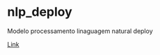 # nlp_deploy
Modelo processamento linaguagem natural deploy

[Link](https://nlpdeploy-5lym7441mum.streamlit.app/)
